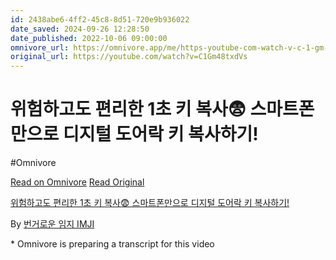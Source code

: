 ```yaml
---
id: 2438abe6-4ff2-45c8-8d51-720e9b936022
date_saved: 2024-09-26 12:28:50
date_published: 2022-10-06 09:00:00
omnivore_url: https://omnivore.app/me/https-youtube-com-watch-v-c-1-gm-48-txd-vs-1922c5fd0df
original_url: https://youtube.com/watch?v=C1Gm48txdVs
---
```


# 위험하고도 편리한 1초 키 복사😨 스마트폰만으로 디지털 도어락 키 복사하기!
#Omnivore
 
[Read on Omnivore](https://omnivore.app/me/https-youtube-com-watch-v-c-1-gm-48-txd-vs-1922c5fd0df)
[Read Original](https://youtube.com/watch?v=C1Gm48txdVs)
 
[위험하고도 편리한 1초 키 복사😨 스마트폰만으로 디지털 도어락 키 복사하기!](https://youtube.com/watch?v=C1Gm48txdVs)

By [번거로운 임지 IMJI](https://www.youtube.com/@BGRIMJI)

\* Omnivore is preparing a transcript for this video